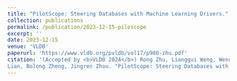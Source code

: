 ```yaml
---
title: "PilotScope: Steering Databases with Machine Learning Drivers."
collection: publications
permalink: /publication/2023-12-15-piloscope
excerpt: ''
date: 2023-12-15
venue: 'VLDB'
paperurl: 'https://www.vldb.org/pvldb/vol17/p980-zhu.pdf'
citation: '(Accepted by <b>VLDB 2024</b>) Rong Zhu, Lianggui Weng, Wenqing Wei, Di Wu, Jiazhen Peng, <b>Yifan Wang</b>, Bolin Ding, Defu
Lian, Bolong Zheng, Jingren Zhou. "PilotScope: Steering Databases with Machine Learning Drivers." VLDB 2024'
---
```



